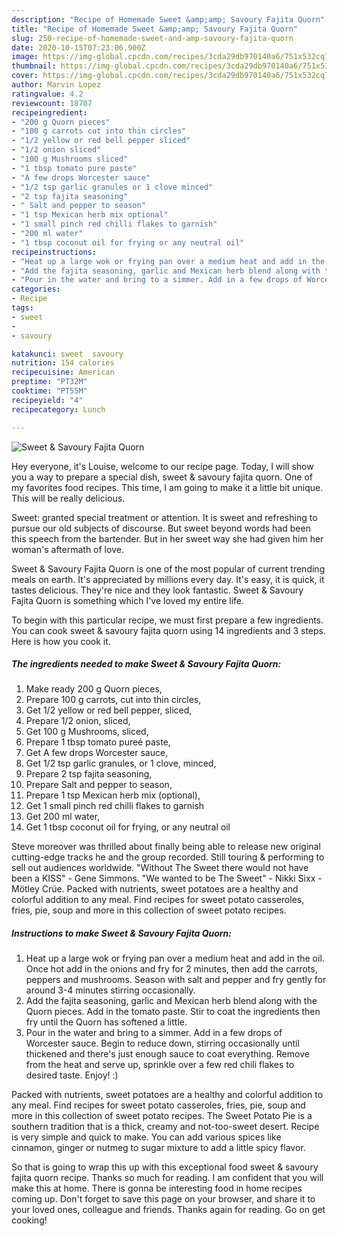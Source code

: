 ```yaml
---
description: "Recipe of Homemade Sweet &amp;amp; Savoury Fajita Quorn"
title: "Recipe of Homemade Sweet &amp;amp; Savoury Fajita Quorn"
slug: 250-recipe-of-homemade-sweet-and-amp-savoury-fajita-quorn
date: 2020-10-15T07:23:06.900Z
image: https://img-global.cpcdn.com/recipes/3cda29db970140a6/751x532cq70/sweet-savoury-fajita-quorn-recipe-main-photo.jpg
thumbnail: https://img-global.cpcdn.com/recipes/3cda29db970140a6/751x532cq70/sweet-savoury-fajita-quorn-recipe-main-photo.jpg
cover: https://img-global.cpcdn.com/recipes/3cda29db970140a6/751x532cq70/sweet-savoury-fajita-quorn-recipe-main-photo.jpg
author: Marvin Lopez
ratingvalue: 4.2
reviewcount: 18707
recipeingredient:
- "200 g Quorn pieces"
- "100 g carrots cut into thin circles"
- "1/2 yellow or red bell pepper sliced"
- "1/2 onion sliced"
- "100 g Mushrooms sliced"
- "1 tbsp tomato pure paste"
- "A few drops Worcester sauce"
- "1/2 tsp garlic granules or 1 clove minced"
- "2 tsp fajita seasoning"
- " Salt and pepper to season"
- "1 tsp Mexican herb mix optional"
- "1 small pinch red chilli flakes to garnish"
- "200 ml water"
- "1 tbsp coconut oil for frying or any neutral oil"
recipeinstructions:
- "Heat up a large wok or frying pan over a medium heat and add in the oil. Once hot add in the onions and fry for 2 minutes, then add the carrots, peppers and mushrooms. Season with salt and pepper and fry gently for around 3-4 minutes stirring occasionally."
- "Add the fajita seasoning, garlic and Mexican herb blend along with the Quorn pieces. Add in the tomato paste. Stir to coat the ingredients then fry until the Quorn has softened a little."
- "Pour in the water and bring to a simmer. Add in a few drops of Worcester sauce. Begin to reduce down, stirring occasionally until thickened and there&#39;s just enough sauce to coat everything. Remove from the heat and serve up, sprinkle over a few red chili flakes to desired taste. Enjoy! :)"
categories:
- Recipe
tags:
- sweet
- 
- savoury

katakunci: sweet  savoury 
nutrition: 154 calories
recipecuisine: American
preptime: "PT32M"
cooktime: "PT55M"
recipeyield: "4"
recipecategory: Lunch

---
```



![Sweet &amp; Savoury Fajita Quorn](https://img-global.cpcdn.com/recipes/3cda29db970140a6/751x532cq70/sweet-savoury-fajita-quorn-recipe-main-photo.jpg)

Hey everyone, it's Louise, welcome to our recipe page. Today, I will show you a way to prepare a special dish, sweet &amp; savoury fajita quorn. One of my favorites food recipes. This time, I am going to make it a little bit unique. This will be really delicious.

Sweet: granted special treatment or attention. It is sweet and refreshing to pursue our old subjects of discourse. But sweet beyond words had been this speech from the bartender. But in her sweet way she had given him her woman&#39;s aftermath of love.

Sweet &amp; Savoury Fajita Quorn is one of the most popular of current trending meals on earth. It's appreciated by millions every day. It's easy, it is quick, it tastes delicious. They're nice and they look fantastic. Sweet &amp; Savoury Fajita Quorn is something which I've loved my entire life.


To begin with this particular recipe, we must first prepare a few ingredients. You can cook sweet &amp; savoury fajita quorn using 14 ingredients and 3 steps. Here is how you cook it.

<!--inarticleads1-->

##### The ingredients needed to make Sweet &amp; Savoury Fajita Quorn:

1. Make ready 200 g Quorn pieces,
1. Prepare 100 g carrots, cut into thin circles,
1. Get 1/2 yellow or red bell pepper, sliced,
1. Prepare 1/2 onion, sliced,
1. Get 100 g Mushrooms, sliced,
1. Prepare 1 tbsp tomato pureé paste,
1. Get A few drops Worcester sauce,
1. Get 1/2 tsp garlic granules, or 1 clove, minced,
1. Prepare 2 tsp fajita seasoning,
1. Prepare  Salt and pepper to season,
1. Prepare 1 tsp Mexican herb mix (optional),
1. Get 1 small pinch red chilli flakes to garnish
1. Get 200 ml water,
1. Get 1 tbsp coconut oil for frying, or any neutral oil


Steve moreover was thrilled about finally being able to release new original cutting-edge tracks he and the group recorded. Still touring &amp; performing to sell out audiences worldwide. &#34;Without The Sweet there would not have been a KISS&#34; - Gene Simmons. &#34;We wanted to be The Sweet&#34; - Nikki Sixx - Mötley Crüe. Packed with nutrients, sweet potatoes are a healthy and colorful addition to any meal. Find recipes for sweet potato casseroles, fries, pie, soup and more in this collection of sweet potato recipes. 

<!--inarticleads2-->

##### Instructions to make Sweet &amp; Savoury Fajita Quorn:

1. Heat up a large wok or frying pan over a medium heat and add in the oil. Once hot add in the onions and fry for 2 minutes, then add the carrots, peppers and mushrooms. Season with salt and pepper and fry gently for around 3-4 minutes stirring occasionally.
1. Add the fajita seasoning, garlic and Mexican herb blend along with the Quorn pieces. Add in the tomato paste. Stir to coat the ingredients then fry until the Quorn has softened a little.
1. Pour in the water and bring to a simmer. Add in a few drops of Worcester sauce. Begin to reduce down, stirring occasionally until thickened and there&#39;s just enough sauce to coat everything. Remove from the heat and serve up, sprinkle over a few red chili flakes to desired taste. Enjoy! :)


Packed with nutrients, sweet potatoes are a healthy and colorful addition to any meal. Find recipes for sweet potato casseroles, fries, pie, soup and more in this collection of sweet potato recipes. The Sweet Potato Pie is a southern tradition that is a thick, creamy and not-too-sweet desert. Recipe is very simple and quick to make. You can add various spices like cinnamon, ginger or nutmeg to sugar mixture to add a little spicy flavor. 

So that is going to wrap this up with this exceptional food sweet &amp; savoury fajita quorn recipe. Thanks so much for reading. I am confident that you will make this at home. There is gonna be interesting food in home recipes coming up. Don't forget to save this page on your browser, and share it to your loved ones, colleague and friends. Thanks again for reading. Go on get cooking!
